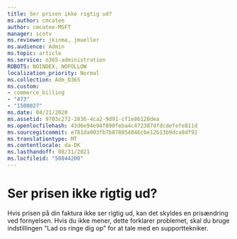 ```yaml
---
title: Ser prisen ikke rigtig ud?
ms.author: cmcatee
author: cmcatee-MSFT
manager: scotv
ms.reviewer: jkinma, jmueller
ms.audience: Admin
ms.topic: article
ms.service: o365-administration
ROBOTS: NOINDEX, NOFOLLOW
localization_priority: Normal
ms.collection: Adm_O365
ms.custom:
- commerce_billing
- "473"
- "1500027"
ms.date: 04/21/2020
ms.assetid: 9703c272-2836-4ca2-9d91-cf1e86120dea
ms.openlocfilehash: 43d6e94e94f890feba4c472387dfdcdefefe811d
ms.sourcegitcommit: e781da003fb7b878854846cbe12b13b9dca8df92
ms.translationtype: MT
ms.contentlocale: da-DK
ms.lasthandoff: 08/31/2021
ms.locfileid: "58844200"
---
```

# <a name="price-doesnt-look-correct"></a>Ser prisen ikke rigtig ud?

Hvis prisen på din faktura ikke ser rigtig ud, kan det skyldes en prisændring ved fornyelsen. Hvis du ikke mener, dette forklarer problemet, skal du bruge indstillingen "Lad os ringe dig op" for at tale med en supporttekniker.